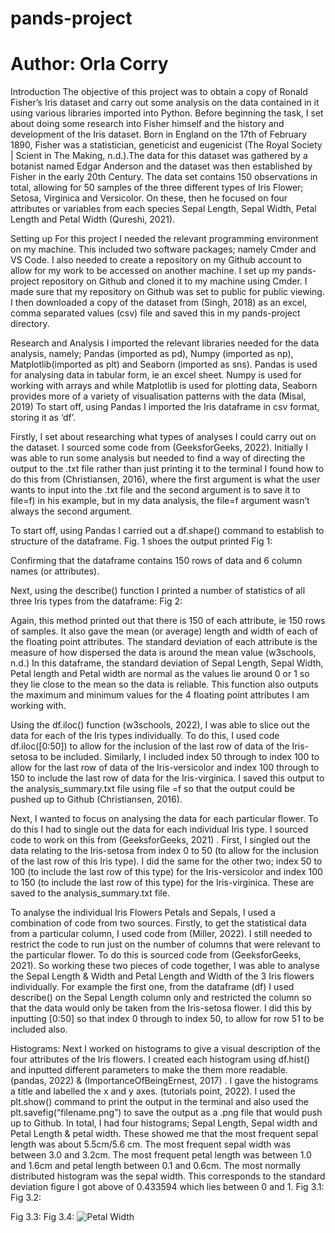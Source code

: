# pands-project
# Author: Orla Corry

Introduction
The objective of this project was to obtain a copy of Ronald Fisher’s Iris dataset and carry out some analysis on the data contained in it using various libraries imported into Python.
Before beginning the task, I set about doing some research into Fisher himself and the history and development of the Iris dataset. 
Born in England on the 17th of February 1890, Fisher was a statistician, geneticist and eugenicist (The Royal Society | Scient in The Making, n.d.).The data for this dataset was gathered by a botanist named Edgar Anderson and the dataset was then established by Fisher in the early 20th Century. The data set contains 150 observations in total, allowing for 50 samples of the three different types of Iris Flower; Setosa, Virginica and Versicolor. On these, then he focused on four attributes or variables from each species Sepal Length, Sepal Width, Petal Length and Petal Width (Qureshi, 2021). 

Setting up 
For this project I needed the relevant programming environment on my machine. This included two software packages; namely Cmder and VS Code. I also needed to create a repository on my Github account to allow for my work to be accessed on another machine. 
I set up my pands-project repository on Github and cloned it to my machine using Cmder. I made sure that my repository on Github was set to public for public viewing. I then downloaded a copy of the dataset from (Singh, 2018) as an excel, comma separated values (csv) file and saved this in my pands-project directory. 


Research and Analysis
I imported the relevant libraries needed for the data analysis, namely; Pandas (imported as pd), Numpy (imported as np), Matplotlib(imported as plt) and Seaborn (imported as sns).  Pandas is used for analysing data in tabular form, ie an excel sheet. Numpy is used for working with arrays and while Matplotlib is used for plotting data, Seaborn provides more of a variety of visualisation patterns with the data (Misal, 2019) 
To start off, using Pandas I imported the Iris dataframe in csv format, storing it as ‘df’. 

Firstly, I set about researching what types of analyses I could carry out on the dataset. I sourced some code from (GeeksforGeeks, 2022). Initially I was able to run some analysis but needed to find a way of directing the output to the .txt file rather than just printing it to the terminal I found how to do this from (Christiansen, 2016), where the first argument is what the user wants to input into the .txt file and the second argument is to save it to file=f) in his example, but in my data analysis, the file=f argument wasn’t always the second argument. 

To start off, using Pandas I carried out a df.shape() command to establish to structure of the dataframe. Fig. 1 shoes the output printed 
Fig 1:
 
Confirming that the dataframe contains 150 rows of data and 6 column names (or attributes). 

Next, using the describe() function I printed a number of statistics of all three Iris types from the dataframe: 
Fig 2:
 
Again, this method printed out that there is 150 of each attribute, ie 150 rows of samples. It also gave the mean (or average) length and width of each of the floating point attributes. The standard deviation of each attribute is the measure of how dispersed the data is around the mean value (w3schools, n.d.) 
In this dataframe, the standard deviation of Sepal Length, Sepal Width, Petal length and Petal width are normal as the values lie around 0 or 1 so they lie close to the mean so the data is reliable.
This function also outputs the maximum and minimum values for the 4 floating point attributes I am working with.  

Using the df.iloc() function (w3schools, 2022), I was able to slice out the data for each of the Iris types individually. To do this, I used code df.iloc([0:50]) to allow for the inclusion of the last row of data of the Iris-setosa to be included. Similarly, I included index 50 through to index 100 to allow for the last row of data of the Iris-versicolor and index 100 through to 150 to include the last row of data for the Iris-virginica.  I saved this output to the analysis_summary.txt file using file =f so that the output could be pushed up to Github (Christiansen, 2016). 

Next, I wanted to focus on analysing the data for each particular flower. To do this I had to single out the data for each individual Iris type. I sourced code to work on this from (GeeksforGeeks, 2021) . 
First, I singled out the data relating to the Iris-setosa from index 0 to 50 (to allow for the inclusion of the last row of this Iris type).  I did the same for the other two; index 50 to 100 (to include the last row of this type) for the Iris-versicolor and index 100 to 150 (to include the last row of this type) for the Iris-virginica. These are saved to the analysis_summary.txt file. 


To analyse the individual Iris Flowers Petals and Sepals, I used a combination of code from two sources. Firstly, to get the statistical data from a particular column, I used code from (Miller, 2022). I still needed to restrict the code to run just on the number of columns that were relevant to the particular flower. To do this is sourced code from (GeeksforGeeks, 2021). 
So working these two pieces of code together, I was able to analyse the Sepal Length & Width and Petal Length and Width of the 3 Iris flowers individually. For example the first one, from the dataframe (df) I used describe() on the Sepal Length column only and restricted the column so that the data would only be taken from the Iris-setosa flower. I did this by inputting [0:50] so that index 0 through to index 50, to allow for row 51 to be included also. 

Histograms: 
Next I worked on histograms to give a visual description of the four attributes of the Iris flowers. I created each histogram using df.hist() and inputted different parameters to make the them more readable. (pandas, 2022) & (ImportanceOfBeingErnest, 2017) .
I gave the histograms a title and labelled the x and y axes. (tutorials point, 2022). I used the plt.show() command to print the output in the terminal and also used the plt.savefig(“filename.png”) to save the output as a .png file that would push up to Github. 
In total, I had four histograms; Sepal Length, Sepal width and Petal Length & petal width. These showed me that the most frequent sepal length was about 5.5cm/5.6 cm. The most frequent sepal width was between 3.0 and 3.2cm. The most frequent petal length was between 1.0 and 1.6cm and petal length between 0.1 and 0.6cm. The most normally distributed histogram was the sepal width. This corresponds to the standard deviation figure I got above of 0.433594 which lies between 0 and 1.
Fig 3.1:  					Fig 3.2:
   

Fig 3.3:	Fig 3.4: 
![Petal Width](https://user-images.githubusercontent.com/98124862/164892645-c0fae330-8c2f-4b96-a794-5f3106643650.PNG)

  



